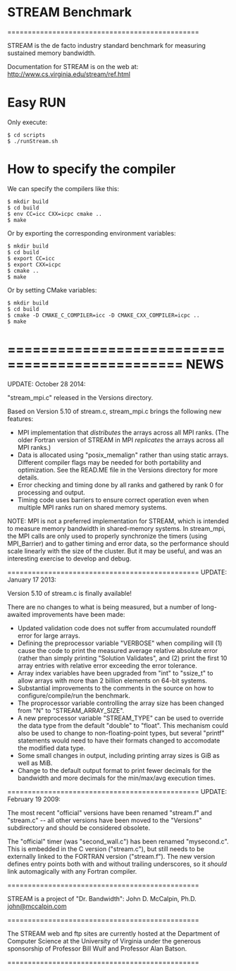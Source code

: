 # STREAM Benchmark

===============================================

STREAM is the de facto industry standard benchmark
for measuring sustained memory bandwidth.

Documentation for STREAM is on the web at:
   http://www.cs.virginia.edu/stream/ref.html

# Easy RUN
Only execute:
```
$ cd scripts
$ ./runStream.sh 
```

# How to specify the compiler
We can specify the compilers like this:
```
$ mkdir build
$ cd build
$ env CC=icc CXX=icpc cmake ..
$ make
```
Or by exporting the corresponding environment variables:
```
$ mkdir build
$ cd build
$ export CC=icc
$ export CXX=icpc
$ cmake ..
$ make
```
Or by setting CMake variables:
```
$ mkdir build
$ cd build
$ cmake -D CMAKE_C_COMPILER=icc -D CMAKE_CXX_COMPILER=icpc ..
$ make
```

===============================================
NEWS
===============================================
UPDATE: October 28 2014:

"stream_mpi.c" released in the Versions directory.

Based on Version 5.10 of stream.c, stream_mpi.c
brings the following new features:
* MPI implementation that *distributes* the arrays
  across all MPI ranks. (The older Fortran version
  of STREAM in MPI *replicates* the arrays across
  all MPI ranks.)
* Data is allocated using "posix_memalign" 
  rather than using static arrays.  Different
  compiler flags may be needed for both portability
  and optimization.
  See the READ.ME file in the Versions directory
  for more details.
* Error checking and timing done by all ranks and
  gathered by rank 0 for processing and output.
* Timing code uses barriers to ensure correct
  operation even when multiple MPI ranks run on
  shared memory systems.

NOTE: MPI is not a preferred implementation for
  STREAM, which is intended to measure memory
  bandwidth in shared-memory systems.  In stream_mpi,
  the MPI calls are only used to properly synchronize
  the timers (using MPI_Barrier) and to gather
  timing and error data, so the performance should 
  scale linearly with the size of the cluster.
  But it may be useful, and was an interesting 
  exercise to develop and debug.

===============================================
UPDATE: January 17 2013:

Version 5.10 of stream.c is finally available!

There are no changes to what is being measured, but
a number of long-awaited improvements have been made:

* Updated validation code does not suffer from 
  accumulated roundoff error for large arrays.
* Defining the preprocessor variable "VERBOSE"
  when compiling will (1) cause the code to print the
  measured average relative absolute error (rather than
  simply printing "Solution Validates", and (2) print
  the first 10 array entries with relative error exceeding
  the error tolerance.
* Array index variables have been upgraded from
  "int" to "ssize_t" to allow arrays with more
  than 2 billion elements on 64-bit systems.
* Substantial improvements to the comments in 
  the source on how to configure/compile/run the
  benchmark.
* The proprocessor variable controlling the array
  size has been changed from "N" to "STREAM_ARRAY_SIZE".
* A new preprocessor variable "STREAM_TYPE" can be
  used to override the data type from the default
  "double" to "float".
  This mechanism could also be used to change to 
  non-floating-point types, but several "printf"
  statements would need to have their formats changed
  to accomodate the modified data type.
* Some small changes in output, including printing
  array sizes is GiB as well as MiB.
* Change to the default output format to print fewer
  decimals for the bandwidth and more decimals for
  the min/max/avg execution times.


===============================================
UPDATE: February 19 2009:

The most recent "official" versions have been renamed
"stream.f" and "stream.c" -- all other versions have
been moved to the "Versions" subdirectory and should be
considered obsolete.

The "official" timer (was "second_wall.c") has been
renamed "mysecond.c".   This is embedded in the C version
("stream.c"), but still needs to be externally linked to
the FORTRAN version ("stream.f").  The new version defines
entry points both with and without trailing underscores,
so it *should* link automagically with any Fortran compiler.

===============================================

STREAM is a project of "Dr. Bandwidth":
	John D. McCalpin, Ph.D.
	john@mccalpin.com

===============================================

The STREAM web and ftp sites are currently hosted at
the Department of Computer Science at the University of
Virginia under the generous sponsorship of Professor Bill
Wulf and Professor Alan Batson.

===============================================